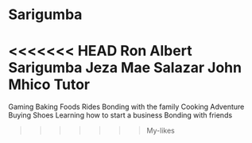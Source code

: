# Sarigumba
<<<<<<< HEAD
Ron Albert Sarigumba
Jeza Mae Salazar
John Mhico Tutor
=======
Gaming
Baking
Foods
Rides
Bonding with the family
Cooking
Adventure
Buying Shoes
Learning how to start a business
Bonding with friends 
>>>>>>> My-likes
